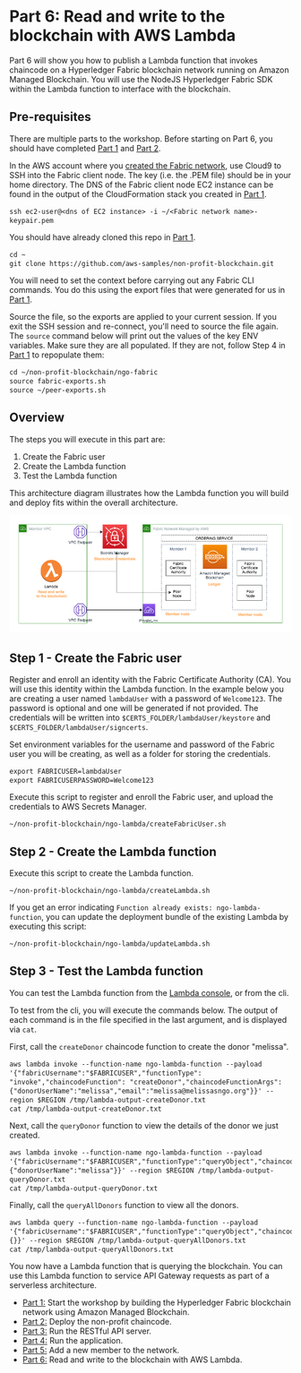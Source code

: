 # Part 6: Read and write to the blockchain with AWS Lambda

Part 6 will show you how to publish a Lambda function that invokes chaincode on a Hyperledger Fabric blockchain network running on Amazon Managed Blockchain.  You will use the NodeJS Hyperledger Fabric SDK within the Lambda function to interface with the blockchain.

## Pre-requisites
 There are multiple parts to the workshop.  Before starting on Part 6, you should have completed [Part 1](../ngo-fabric/README.md) and [Part 2](../ngo-chaincode/README.md).

 In the AWS account where you [created the Fabric network](../ngo-fabric/README.md), use Cloud9 to SSH into the Fabric client node. The key (i.e. the .PEM file) should be in your home directory. The DNS of the Fabric client node EC2 instance can be found in the output of the CloudFormation stack you created in [Part 1](../ngo-fabric/README.md).

```
ssh ec2-user@<dns of EC2 instance> -i ~/<Fabric network name>-keypair.pem
```

You should have already cloned this repo in [Part 1](../ngo-fabric/README.md).

```
cd ~
git clone https://github.com/aws-samples/non-profit-blockchain.git
```

You will need to set the context before carrying out any Fabric CLI commands. You do this 
using the export files that were generated for us in [Part 1](../ngo-fabric/README.md).

Source the file, so the exports are applied to your current session. If you exit the SSH 
session and re-connect, you'll need to source the file again. The `source` command below
will print out the values of the key ENV variables. Make sure they are all populated. If
they are not, follow Step 4 in [Part 1](../ngo-fabric/README.md) to repopulate them:

```
cd ~/non-profit-blockchain/ngo-fabric
source fabric-exports.sh
source ~/peer-exports.sh 
```

## Overview

The steps you will execute in this part are:

1. Create the Fabric user
2. Create the Lambda function
3. Test the Lambda function

This architecture diagram illustrates how the Lambda function you will build and deploy fits within the overall architecture.

![Architecture Diagram](./Lambda%20Architecture%20Diagram.png)

## Step 1 - Create the Fabric user

Register and enroll an identity with the Fabric Certificate Authority (CA). You will use this identity within the Lambda function.  In the example below you are creating a user named `lambdaUser` with a password of `Welcome123`.  The password is optional and one will be generated if not provided.  The credentials will be written into `$CERTS_FOLDER/lambdaUser/keystore` and `$CERTS_FOLDER/lambdaUser/signcerts`.

Set environment variables for the username and password of the Fabric user you will be creating, as well as a folder for storing the credentials.

```
export FABRICUSER=lambdaUser
export FABRICUSERPASSWORD=Welcome123
```

Execute this script to register and enroll the Fabric user, and upload the credentials to AWS Secrets Manager.
```
~/non-profit-blockchain/ngo-lambda/createFabricUser.sh
```

## Step 2 - Create the Lambda function

Execute this script to create the Lambda function.

```
~/non-profit-blockchain/ngo-lambda/createLambda.sh
```

If you get an error indicating `Function already exists: ngo-lambda-function`, you can update the deployment bundle of the existing Lambda by executing this script:

```
~/non-profit-blockchain/ngo-lambda/updateLambda.sh
```

## Step 3 - Test the Lambda function

You can test the Lambda function from the [Lambda console](https://console.aws.amazon.com/lambda), or from the cli.

To test from the cli, you will execute the commands below.  The output of each command is in the file specified in the last argument, and is displayed via `cat`.

First, call the `createDonor` chaincode function to create the donor "melissa".
```
aws lambda invoke --function-name ngo-lambda-function --payload '{"fabricUsername":"$FABRICUSER","functionType": "invoke","chaincodeFunction": "createDonor","chaincodeFunctionArgs": {"donorUserName":"melissa","email":"melissa@melissasngo.org"}}' --region $REGION /tmp/lambda-output-createDonor.txt
cat /tmp/lambda-output-createDonor.txt
```

Next, call the `queryDonor` function to view the details of the donor we just created.
```
aws lambda invoke --function-name ngo-lambda-function --payload '{"fabricUsername":"$FABRICUSER","functionType":"queryObject","chaincodeFunction":"queryDonor","chaincodeFunctionArgs":{"donorUserName":"melissa"}}' --region $REGION /tmp/lambda-output-queryDonor.txt
cat /tmp/lambda-output-queryDonor.txt
```

Finally, call the `queryAllDonors` function to view all the donors.
```
aws lambda query --function-name ngo-lambda-function --payload '{"fabricUsername":"$FABRICUSER","functionType":"queryObject","chaincodeFunction":"queryAllDonors","chaincodeFunctionArgs":{}}' --region $REGION /tmp/lambda-output-queryAllDonors.txt
cat /tmp/lambda-output-queryAllDonors.txt
```

You now have a Lambda function that is querying the blockchain.  You can use this Lambda function to service API Gateway requests as part of a serverless architecture.

* [Part 1:](../ngo-fabric/README.md) Start the workshop by building the Hyperledger Fabric blockchain network using Amazon Managed Blockchain.
* [Part 2:](../ngo-chaincode/README.md) Deploy the non-profit chaincode. 
* [Part 3:](../ngo-rest-api/README.md) Run the RESTful API server. 
* [Part 4:](../ngo-ui/README.md) Run the application. 
* [Part 5:](../new-member/README.md) Add a new member to the network. 
* [Part 6:](../ngo-lambda/README.md) Read and write to the blockchain with AWS Lambda.

